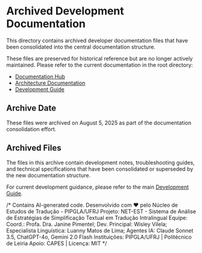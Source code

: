 # Archived Development Documentation

This directory contains archived developer documentation files that have been consolidated into the central documentation structure.

These files are preserved for historical reference but are no longer actively maintained. Please refer to the current documentation in the root directory:

- [Documentation Hub](../../DOCUMENTATION.md)
- [Architecture Documentation](../../ARCHITECTURE.md)
- [Development Guide](../../DEVELOPMENT.md)

## Archive Date

These files were archived on August 5, 2025 as part of the documentation consolidation effort.

## Archived Files

The files in this archive contain development notes, troubleshooting guides, and technical specifications that have been consolidated or superseded by the new documentation structure.

For current development guidance, please refer to the main [Development Guide](../../DEVELOPMENT.md).

/*
Contains AI-generated code.
Desenvolvido com ❤️ pelo Núcleo de Estudos de Tradução - PIPGLA/UFRJ
Projeto: NET-EST - Sistema de Análise de Estratégias de Simplificação Textual em Tradução Intralingual
Equipe: Coord.: Profa. Dra. Janine Pimentel; Dev. Principal: Wisley Vilela; Especialista Linguística: Luanny Matos de Lima; Agentes IA: Claude Sonnet 3.5, ChatGPT-4o, Gemini 2.0 Flash
Instituições: PIPGLA/UFRJ | Politécnico de Leiria
Apoio: CAPES | Licença: MIT
*/
